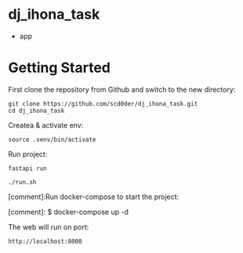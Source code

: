 # dj_ihona_task

* app

# Getting Started
First clone the repository from Github and switch to the new directory:

    git clone https://github.com/scd0der/dj_ihona_task.git
    cd dj_ihona_task

Createa & activate env:

    source .venv/bin/activate

Run project:
    
    fastapi run 

    ./run.sh 
    
[comment]:Run docker-compose to start the project:

[comment]:    $ docker-compose up -d

The web will run on port: 

    http://localhost:8000
